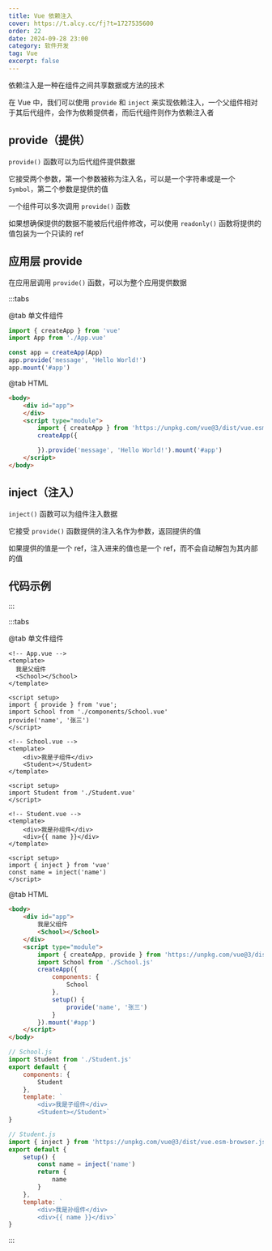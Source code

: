 ```yaml
---
title: Vue 依赖注入
cover: https://t.alcy.cc/fj?t=1727535600
order: 22
date: 2024-09-28 23:00
category: 软件开发
tag: Vue
excerpt: false
---
```


依赖注入是一种在组件之间共享数据或方法的技术

在 Vue 中，我们可以使用 `provide` 和 `inject` 来实现依赖注入，一个父组件相对于其后代组件，会作为依赖提供者，而后代组件则作为依赖注入者

## provide（提供）

`provide()` 函数可以为后代组件提供数据

它接受两个参数，第一个参数被称为注入名，可以是一个字符串或是一个 `Symbol`，第二个参数是提供的值

一个组件可以多次调用 `provide()` 函数

如果想确保提供的数据不能被后代组件修改，可以使用 `readonly()` 函数将提供的值包装为一个只读的 ref

## 应用层 provide

在应用层调用 `provide()` 函数，可以为整个应用提供数据

:::tabs

@tab 单文件组件

```javascript
import { createApp } from 'vue'
import App from './App.vue'

const app = createApp(App)
app.provide('message', 'Hello World!')
app.mount('#app')
```
@tab HTML

```html
<body>
    <div id="app">
    </div>
    <script type="module">
        import { createApp } from 'https://unpkg.com/vue@3/dist/vue.esm-browser.js'
        createApp({

        }).provide('message', 'Hello World!').mount('#app')
    </script>
</body>
```

## inject（注入）

`inject()` 函数可以为组件注入数据

它接受 `provide()` 函数提供的注入名作为参数，返回提供的值

如果提供的值是一个 ref，注入进来的值也是一个 ref，而不会自动解包为其内部的值

## 代码示例

:::

:::tabs

@tab 单文件组件

```vue
<!-- App.vue -->
<template>
  我是父组件
  <School></School>
</template>

<script setup>
import { provide } from 'vue';
import School from './components/School.vue'
provide('name', '张三')
</script>
```

```vue
<!-- School.vue -->
<template>
    <div>我是子组件</div>
    <Student></Student>
</template>

<script setup>
import Student from './Student.vue'
</script>
```

```vue
<!-- Student.vue -->
<template>
    <div>我是孙组件</div>
    <div>{{ name }}</div>
</template>

<script setup>
import { inject } from 'vue'
const name = inject('name')
</script>
```

@tab HTML

```html
<body>
    <div id="app">
        我是父组件
        <School></School>
    </div>
    <script type="module">
        import { createApp, provide } from 'https://unpkg.com/vue@3/dist/vue.esm-browser.js'
        import School from './School.js'
        createApp({
            components: {
                School
            },
            setup() {
                provide('name', '张三')
            }
        }).mount('#app')
    </script>
</body>
```

```javascript
// School.js
import Student from './Student.js'
export default {
    components: {
        Student
    },
    template: `
        <div>我是子组件</div>
        <Student></Student>`
}
```

```javascript
// Student.js
import { inject } from 'https://unpkg.com/vue@3/dist/vue.esm-browser.js'
export default {
    setup() {
        const name = inject('name')
        return {
            name
        }
    },
    template: `
        <div>我是孙组件</div>
        <div>{{ name }}</div>`
}
```

:::
